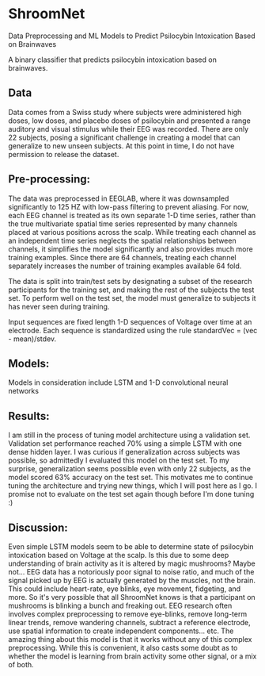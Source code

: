 # ShroomNet
Data Preprocessing and ML Models to Predict Psilocybin Intoxication Based on Brainwaves

A binary classifier that predicts psilocybin intoxication based on brainwaves. 

## Data
Data comes from a Swiss study where subjects were administered high doses, low doses, and placebo doses of psilocybin and 
presented a range auditory and visual stimulus while their EEG was recorded. There are only 22 subjects, posing a significant
challenge in creating a model that can generalize to new unseen subjects. At this point in time, I do not have permission to 
release the dataset. 

## Pre-processing: 
The data was preprocessed in EEGLAB, where it was downsampled significantly to 125 HZ with low-pass filtering to 
prevent aliasing. For now, each EEG channel is treated as its own separate 1-D time series, rather than the true multivariate 
spatial time series represented by many channels placed at various positions across the scalp. While treating each channel 
as an independent time series neglects the spatial relationships between channels, it simplifies the model significantly and 
also provides much more training examples. Since there are 64 channels, treating each channel separately increases the number 
of training examples available 64 fold. 

The data is split into train/test sets by designating a subset of the research participants for the training set, and making
the rest of the subjects the test set. To perform well on the test set, the model must generalize to subjects it has never
seen during training. 

Input sequences are fixed length 1-D sequences of Voltage over time at an electrode. Each sequence is standardized using the
rule standardVec = (vec - mean)/stdev. 

## Models:
Models in consideration include LSTM and 1-D convolutional neural networks

## Results:
I am still in the process of tuning model architecture using a validation set. Validation set performance reached 70% using 
a simple LSTM with one dense hidden layer. I was curious if generalization across subjects was possible, so admittedly I 
evaluated this model on the test set. To my surprise, generalization seems possible even with only 22 subjects, as the
model scored 63% accuracy on the test set. This motivates me to continue tuning the architecture and trying new things, which I
will post here as I go. I promise not to evaluate on the test set again though before I'm done tuning :) 

## Discussion:
Even simple LSTM models seem to be able to determine state of psilocybin intoxication based on Voltage at the scalp. Is this
due to some deep understanding of brain activity as it is altered by magic mushrooms? Maybe not... EEG data has a 
notoriously poor signal to noise ratio, and much of the signal picked up by EEG is actually generated by the muscles,
not the brain. This could include heart-rate, eye blinks, eye movement, fidgeting, and more. So it's very possible that 
all ShroomNet knows is that a participant on mushrooms is blinking a bunch and freaking out. EEG research often involves 
complex preprocessing to remove eye-blinks, remove long-term linear trends, remove wandering channels, subtract a reference electrode, use spatial information to create independent components... etc. The amazing thing about this model is that it 
works without any of this complex preprocessing. While this is convenient, it also casts some doubt as to whether the model
is learning from brain activity some other signal, or a mix of both. 
